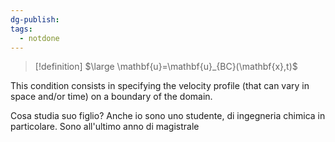 ```yaml
---
dg-publish: 
tags:
  - notdone
---
```

>[!definition]
>$\large \mathbf{u}=\mathbf{u}_{BC}(\mathbf{x},t)$ 

This condition consists in specifying the velocity profile (that can vary in   
space and/or time) on a boundary of the domain.

Cosa studia suo figlio? Anche io sono uno studente, di ingegneria chimica in particolare. Sono all'ultimo anno di magistrale
